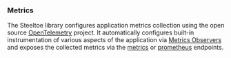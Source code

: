 ### Metrics

The Steeltoe library configures application metrics collection using the open source [OpenTelemetry](https://opentelemetry.io/) project. It automatically configures built-in instrumentation of various aspects of the application via [Metrics Observers](/metrics-observers) and exposes the collected metrics via the [metrics](/metrics) or [prometheus](/prometheus) endpoints.

